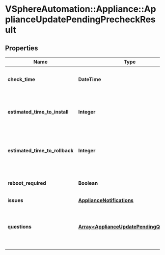 # VSphereAutomation::Appliance::ApplianceUpdatePendingPrecheckResult

## Properties
Name | Type | Description | Notes
------------ | ------------- | ------------- | -------------
**check_time** | **DateTime** | Time when this precheck was run | 
**estimated_time_to_install** | **Integer** | Rough estimate of time to install the update (minutes). | [optional] 
**estimated_time_to_rollback** | **Integer** | Rough estimate of time to rollback the update (minutes). | [optional] 
**reboot_required** | **Boolean** | Is reboot required to install the update. | 
**issues** | [**ApplianceNotifications**](ApplianceNotifications.md) |  | [optional] 
**questions** | [**Array&lt;ApplianceUpdatePendingQuestion&gt;**](ApplianceUpdatePendingQuestion.md) | List of questions that must be answered to install the update. | 


